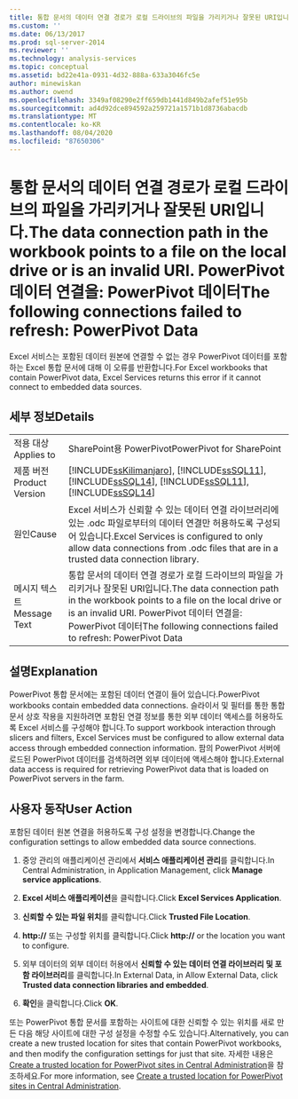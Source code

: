 ```yaml
---
title: 통합 문서의 데이터 연결 경로가 로컬 드라이브의 파일을 가리키거나 잘못된 URI입니다. PowerPivot 데이터 연결을 새로 고치지 못했습니다. Microsoft Docs
ms.custom: ''
ms.date: 06/13/2017
ms.prod: sql-server-2014
ms.reviewer: ''
ms.technology: analysis-services
ms.topic: conceptual
ms.assetid: bd22e41a-0931-4d32-888a-633a3046fc5e
author: minewiskan
ms.author: owend
ms.openlocfilehash: 3349af08290e2ff659db1441d849b2afef51e95b
ms.sourcegitcommit: ad4d92dce894592a259721a1571b1d8736abacdb
ms.translationtype: MT
ms.contentlocale: ko-KR
ms.lasthandoff: 08/04/2020
ms.locfileid: "87650306"
---
```

# <a name="the-data-connection-path-in-the-workbook-points-to-a-file-on-the-local-drive-or-is-an-invalid-uri-the-following-connections-failed-to-refresh-powerpivot-data"></a><span data-ttu-id="b8368-103">통합 문서의 데이터 연결 경로가 로컬 드라이브의 파일을 가리키거나 잘못된 URI입니다.</span><span class="sxs-lookup"><span data-stu-id="b8368-103">The data connection path in the workbook points to a file on the local drive or is an invalid URI.</span></span> <span data-ttu-id="b8368-104">PowerPivot 데이터 연결을: PowerPivot 데이터</span><span class="sxs-lookup"><span data-stu-id="b8368-104">The following connections failed to refresh: PowerPivot Data</span></span>
  <span data-ttu-id="b8368-105">Excel 서비스는 포함된 데이터 원본에 연결할 수 없는 경우 PowerPivot 데이터를 포함하는 Excel 통합 문서에 대해 이 오류를 반환합니다.</span><span class="sxs-lookup"><span data-stu-id="b8368-105">For Excel workbooks that contain PowerPivot data, Excel Services returns this error if it cannot connect to embedded data sources.</span></span>  
  
## <a name="details"></a><span data-ttu-id="b8368-106">세부 정보</span><span class="sxs-lookup"><span data-stu-id="b8368-106">Details</span></span>  
  
|||  
|-|-|  
|<span data-ttu-id="b8368-107">적용 대상</span><span class="sxs-lookup"><span data-stu-id="b8368-107">Applies to</span></span>|<span data-ttu-id="b8368-108">SharePoint용 PowerPivot</span><span class="sxs-lookup"><span data-stu-id="b8368-108">PowerPivot for SharePoint</span></span>|  
|<span data-ttu-id="b8368-109">제품 버전</span><span class="sxs-lookup"><span data-stu-id="b8368-109">Product Version</span></span>|[!INCLUDE[ssKilimanjaro](../../includes/sskilimanjaro-md.md)]<span data-ttu-id="b8368-110">, [!INCLUDE[ssSQL11](../../includes/sssql11-md.md)], [!INCLUDE[ssSQL14](../../includes/sssql14-md.md)]</span><span class="sxs-lookup"><span data-stu-id="b8368-110">, [!INCLUDE[ssSQL11](../../includes/sssql11-md.md)], [!INCLUDE[ssSQL14](../../includes/sssql14-md.md)]</span></span>|  
|<span data-ttu-id="b8368-111">원인</span><span class="sxs-lookup"><span data-stu-id="b8368-111">Cause</span></span>|<span data-ttu-id="b8368-112">Excel 서비스가 신뢰할 수 있는 데이터 연결 라이브러리에 있는 .odc 파일로부터의 데이터 연결만 허용하도록 구성되어 있습니다.</span><span class="sxs-lookup"><span data-stu-id="b8368-112">Excel Services is configured to only allow data connections from .odc files that are in a trusted data connection library.</span></span>|  
|<span data-ttu-id="b8368-113">메시지 텍스트</span><span class="sxs-lookup"><span data-stu-id="b8368-113">Message Text</span></span>|<span data-ttu-id="b8368-114">통합 문서의 데이터 연결 경로가 로컬 드라이브의 파일을 가리키거나 잘못된 URI입니다.</span><span class="sxs-lookup"><span data-stu-id="b8368-114">The data connection path in the workbook points to a file on the local drive or is an invalid URI.</span></span> <span data-ttu-id="b8368-115">PowerPivot 데이터 연결을: PowerPivot 데이터</span><span class="sxs-lookup"><span data-stu-id="b8368-115">The following connections failed to refresh: PowerPivot Data</span></span>|  
  
## <a name="explanation"></a><span data-ttu-id="b8368-116">설명</span><span class="sxs-lookup"><span data-stu-id="b8368-116">Explanation</span></span>  
 <span data-ttu-id="b8368-117">PowerPivot 통합 문서에는 포함된 데이터 연결이 들어 있습니다.</span><span class="sxs-lookup"><span data-stu-id="b8368-117">PowerPivot workbooks contain embedded data connections.</span></span> <span data-ttu-id="b8368-118">슬라이서 및 필터를 통한 통합 문서 상호 작용을 지원하려면 포함된 연결 정보를 통한 외부 데이터 액세스를 허용하도록 Excel 서비스를 구성해야 합니다.</span><span class="sxs-lookup"><span data-stu-id="b8368-118">To support workbook interaction through slicers and filters, Excel Services must be configured to allow external data access through embedded connection information.</span></span> <span data-ttu-id="b8368-119">팜의 PowerPivot 서버에 로드된 PowerPivot 데이터를 검색하려면 외부 데이터에 액세스해야 합니다.</span><span class="sxs-lookup"><span data-stu-id="b8368-119">External data access is required for retrieving PowerPivot data that is loaded on PowerPivot servers in the farm.</span></span>  
  
## <a name="user-action"></a><span data-ttu-id="b8368-120">사용자 동작</span><span class="sxs-lookup"><span data-stu-id="b8368-120">User Action</span></span>  
 <span data-ttu-id="b8368-121">포함된 데이터 원본 연결을 허용하도록 구성 설정을 변경합니다.</span><span class="sxs-lookup"><span data-stu-id="b8368-121">Change the configuration settings to allow embedded data source connections.</span></span>  
  
1.  <span data-ttu-id="b8368-122">중앙 관리의 애플리케이션 관리에서 **서비스 애플리케이션 관리**를 클릭합니다.</span><span class="sxs-lookup"><span data-stu-id="b8368-122">In Central Administration, in Application Management, click **Manage service applications**.</span></span>  
  
2.  <span data-ttu-id="b8368-123">**Excel 서비스 애플리케이션**을 클릭합니다.</span><span class="sxs-lookup"><span data-stu-id="b8368-123">Click **Excel Services Application**.</span></span>  
  
3.  <span data-ttu-id="b8368-124">**신뢰할 수 있는 파일 위치**를 클릭합니다.</span><span class="sxs-lookup"><span data-stu-id="b8368-124">Click **Trusted File Location**.</span></span>  
  
4.  <span data-ttu-id="b8368-125">**http://** 또는 구성할 위치를 클릭합니다.</span><span class="sxs-lookup"><span data-stu-id="b8368-125">Click **http://** or the location you want to configure.</span></span>  
  
5.  <span data-ttu-id="b8368-126">외부 데이터의 외부 데이터 허용에서 **신뢰할 수 있는 데이터 연결 라이브러리 및 포함 라이브러리**를 클릭합니다.</span><span class="sxs-lookup"><span data-stu-id="b8368-126">In External Data, in Allow External Data, click **Trusted data connection libraries and embedded**.</span></span>  
  
6.  <span data-ttu-id="b8368-127">**확인**을 클릭합니다.</span><span class="sxs-lookup"><span data-stu-id="b8368-127">Click **OK**.</span></span>  
  
 <span data-ttu-id="b8368-128">또는 PowerPivot 통합 문서를 포함하는 사이트에 대한 신뢰할 수 있는 위치를 새로 만든 다음 해당 사이트에 대한 구성 설정을 수정할 수도 있습니다.</span><span class="sxs-lookup"><span data-stu-id="b8368-128">Alternatively, you can create a new trusted location for sites that contain PowerPivot workbooks, and then modify the configuration settings for just that site.</span></span> <span data-ttu-id="b8368-129">자세한 내용은 [Create a trusted location for PowerPivot sites in Central Administration](create-a-trusted-location-for-power-pivot-sites-in-central-administration.md)을 참조하세요.</span><span class="sxs-lookup"><span data-stu-id="b8368-129">For more information, see [Create a trusted location for PowerPivot sites in Central Administration](create-a-trusted-location-for-power-pivot-sites-in-central-administration.md).</span></span>  
  
  
